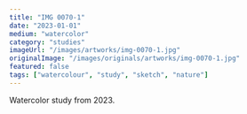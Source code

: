 ```yaml
---
title: "IMG 0070-1"
date: "2023-01-01"
medium: "watercolor"
category: "studies"
imageUrl: "/images/artworks/img-0070-1.jpg"
originalImage: "/images/originals/artworks/img-0070-1.jpg"
featured: false
tags: ["watercolour", "study", "sketch", "nature"]
---
```


Watercolor study from 2023.
